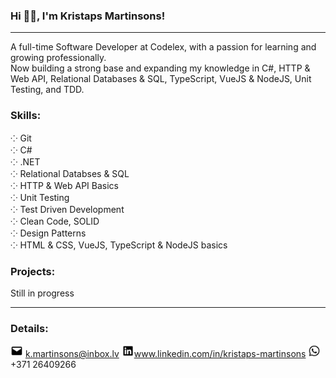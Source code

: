 ### Hi :fist_right::fist_left:, I'm Kristaps Martinsons!
---
A full-time Software Developer at Codelex, with a passion for learning and growing professionally.</br>
Now building a strong base and expanding my knowledge in C#, HTTP & Web API, Relational Databases & SQL, TypeScript, VueJS & NodeJS, Unit Testing, and TDD.

### Skills:
&#8280; Git </br>
&#8280; C# </br>
&#8280; .NET</br>
&#8280; Relational Databses & SQL</br>
&#8280; HTTP & Web API Basics</br>
&#8280; Unit Testing</br>
&#8280; Test Driven Development</br>
&#8280; Clean Code, SOLID</br>
&#8280; Design Patterns</br>
&#8280; HTML & CSS, VueJS, TypeScript & NodeJS basics</br>

### Projects:
Still in progress

---
### Details:
<img src = "https://github.com/Automattic/social-logos/blob/trunk/sources/svg/mail.svg" alt = "e-mail" width = "20" height = "20" border = "0"> <a href="mailto:k.matinsons@inbox.lv?subject=[GitHub]%20Hi%20there">k.martinsons@inbox.lv</a>
<img src = "https://github.com/Automattic/social-logos/blob/trunk/sources/svg/linkedin.svg" alt = "LinkedIn" width = "20" height = "20" border = "0"><a href="www.linkedin.com/in/kristaps-martinsons">www.linkedin.com/in/kristaps-martinsons</a>
<img src = "https://github.com/Automattic/social-logos/blob/trunk/sources/svg/whatsapp.svg" alt = "whatsApp" width = "20" height = "20" border = "0"> +&#51;71 &#50;&#54;&#52;&#48;9266

<!--
**MartinsKris/MartinsKris** is a ✨ _special_ ✨ repository because its `README.md` (this file) appears on your GitHub profile.

Here are some ideas to get you started:

- 🔭 I’m currently working on ...
- 🌱 I’m currently learning ...
- 👯 I’m looking to collaborate on ...
- 🤔 I’m looking for help with ...
- 💬 Ask me about ...
- 📫 How to reach me: ...
- 😄 Pronouns: ...
- ⚡ Fun fact: ...

Izveido README failu, pievieno aprakstu par sevi, linku uz LinkedIn profilu un savus trīs labākos projektus ar nelielu aprakstu par katru no tiem. Kamēr esi darba meklējumos (un arī pēc tā) ir vēlāms regulāri atjaunot savu profilu.
-->
